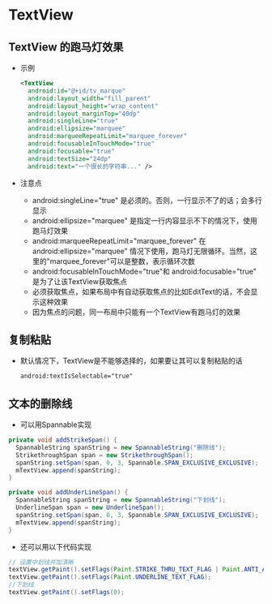 # TextView

## TextView 的跑马灯效果

- 示例

  ```xml
  <TextView
    android:id="@+id/tv_marque"
    android:layout_width="fill_parent"
    android:layout_height="wrap_content"
    android:layout_marginTop="40dp"
    android:singleLine="true"
    android:ellipsize="marquee"
    android:marqueeRepeatLimit="marquee_forever"
    android:focusableInTouchMode="true"
    android:focusable="true"
    android:textSize="24dp"
    android:text="一个很长的字符串..." />
  ```

- 注意点

  - android:singleLine="true" 是必须的。否则，一行显示不了的话；会多行显示
  - android:ellipsize="marquee" 是指定一行内容显示不下的情况下，使用跑马灯效果
  - android:marqueeRepeatLimit="marquee_forever" 在 android:ellipsize="marquee" 情况下使用，跑马灯无限循环。当然，这里的"marquee_forever"可以是整数，表示循环次数
  - android:focusableInTouchMode="true"和 android:focusable="true" 是为了让该TextView获取焦点
  - 必须获取焦点，如果布局中有自动获取焦点的比如EditText的话，不会显示这种效果
  - 因为焦点的问题，同一布局中只能有一个TextView有跑马灯的效果

## 复制粘贴

- 默认情况下，TextView是不能够选择的，如果要让其可以复制粘贴的话

  ```xml
  android:textIsSelectable="true"
  ```

## 文本的删除线

- 可以用Spannable实现

```java
private void addStrikeSpan() {
  SpannableString spanString = new SpannableString("删除线");
  StrikethroughSpan span = new StrikethroughSpan();
  spanString.setSpan(span, 0, 3, Spannable.SPAN_EXCLUSIVE_EXCLUSIVE);
  mTextView.append(spanString);
}

private void addUnderLineSpan() {
  SpannableString spanString = new SpannableString("下划线");
  UnderlineSpan span = new UnderlineSpan();
  spanString.setSpan(span, 0, 3, Spannable.SPAN_EXCLUSIVE_EXCLUSIVE);
  mTextView.append(spanString);
}
```

- 还可以用以下代码实现

```java
// 设置中划线并加清晰
textView.getPaint().setFlags(Paint.STRIKE_THRU_TEXT_FLAG | Paint.ANTI_ALIAS_FLAG);
textView.getPaint().setFlags(Paint.UNDERLINE_TEXT_FLAG);
//下划线
textView.getPaint().setFlags(0);
```
